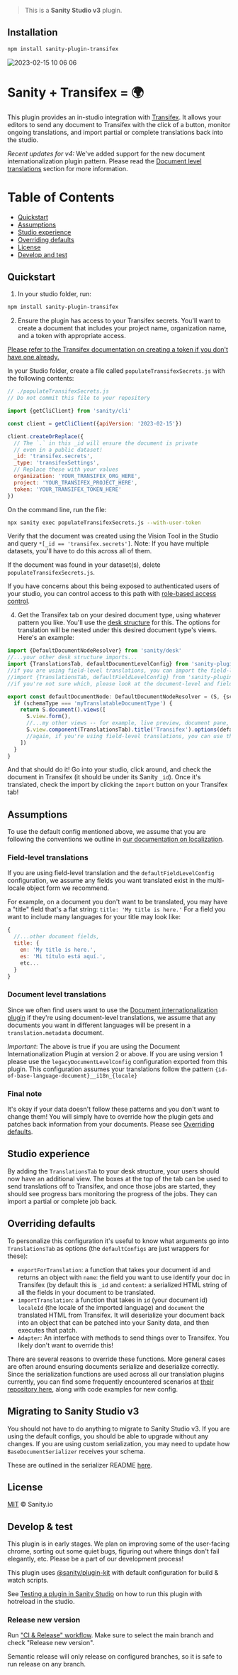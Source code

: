 > This is a **Sanity Studio v3** plugin.

## Installation

```sh
npm install sanity-plugin-transifex
```

![2023-02-15 10 06 06](https://user-images.githubusercontent.com/3969996/219130146-8d34c5a6-f11c-4647-826d-e3c07eaf7144.gif)


# Sanity + Transifex = 🌍

This plugin provides an in-studio integration with [Transifex](https://transifex.com). It allows your editors to send any document to Transifex with the click of a button, monitor ongoing translations, and import partial or complete translations back into the studio.

_Recent updates for v4:_ We've added support for the new document internationalization plugin pattern. Please read the [Document level translations](#document-level-translations) section for more information.

# Table of Contents

- [Quickstart](#quickstart)
- [Assumptions](#assumptions)
- [Studio experience](#studio-experience)
- [Overriding defaults](#overriding-defaults)
- [License](#license)
- [Develop and test](#develop-and-test)

## Quickstart

1. In your studio folder, run:

```sh
npm install sanity-plugin-transifex
```

2. Ensure the plugin has access to your Transifex secrets. You'll want to create a document that includes your project name, organization name, and a token with appropriate access. 

[Please refer to the Transifex documentation on creating a token if you don't have one already.](https://docs.transifex.com/account/authentication)

In your Studio folder, create a file called `populateTransifexSecrets.js` with the following contents:

```javascript
// ./populateTransifexSecrets.js
// Do not commit this file to your repository

import {getCliClient} from 'sanity/cli'

const client = getCliClient({apiVersion: '2023-02-15'})

client.createOrReplace({
  // The `.` in this _id will ensure the document is private
  // even in a public dataset!
  _id: 'transifex.secrets',
  _type: 'transifexSettings',
  // Replace these with your values
  organization: 'YOUR_TRANSIFEX_ORG_HERE',
  project: 'YOUR_TRANSIFEX_PROJECT_HERE',
  token: 'YOUR_TRANSIFEX_TOKEN_HERE'
})
```

On the command line, run the file: 

```sh
npx sanity exec populateTransifexSecrets.js --with-user-token
```
  
Verify that the document was created using the Vision Tool in the Studio and query `*[_id == 'transifex.secrets']`. Note: If you have multiple datasets, you'll have to do this across all of them.

If the document was found in your dataset(s), delete `populateTransifexSecrets.js`. 

If you have concerns about this being exposed to authenticated users of your studio, you can control access to this path with [role-based access control](https://www.sanity.io/docs/access-control).

4. Get the Transifex tab on your desired document type, using whatever pattern you like. You'll use the [desk structure](https://www.sanity.io/docs/structure-builder-introduction) for this. The options for translation will be nested under this desired document type's views. Here's an example:

```javascript
import {DefaultDocumentNodeResolver} from 'sanity/desk'
//...your other desk structure imports...
import {TranslationsTab, defaultDocumentLevelConfig} from 'sanity-plugin-transifex'
//if you are using field-level translations, you can import the field-level config instead:
//import {TranslationsTab, defaultFieldLevelConfig} from 'sanity-plugin-studio-smartling'
//if you're not sure which, please look at the document-level and field-level sections below

export const defaultDocumentNode: DefaultDocumentNodeResolver = (S, {schemaType}) => {
  if (schemaType === 'myTranslatableDocumentType') {
    return S.document().views([
      S.view.form(),
      //...my other views -- for example, live preview, document pane, etc.,
      S.view.component(TranslationsTab).title('Transifex').options(defaultDocumentLevelConfig)
      //again, if you're using field-level translations, you can use the field-level config instead:
    ])
  }
}
```

And that should do it! Go into your studio, click around, and check the document in Transifex (it should be under its Sanity `_id`). Once it's translated, check the import by clicking the `Import` button on your Transifex tab!

## Assumptions

To use the default config mentioned above, we assume that you are following the conventions we outline in [our documentation on localization](https://www.sanity.io/docs/localization).

### Field-level translations

If you are using field-level translation and the `defaultFieldLevelConfig` configuration, we assume any fields you want translated exist in the multi-locale object form we recommend.

For example, on a document you don't want to be translated, you may have a "title" field that's a flat string: `title: 'My title is here.'` For a field you want to include many languages for your title may look like:

```javascript
{
  //...other document fields,
  title: {
    en: 'My title is here.',
    es: 'Mi título está aquí.',
    etc...
  }
}
```

### Document level translations

Since we often find users want to use the [Document internationalization plugin](https://www.sanity.io/plugins/document-internationalization) if they're using document-level translations, we assume that any documents you want in different languages will be present in a `translation.metadata` document.

_Important_: The above is true if you are using the Document Internationalization Plugin at version 2 or above. If you are using version 1 please use the `legacyDocumentLevelConfig` configuration exported from this plugin. This configuration assumes your translations follow the pattern `{id-of-base-language-document}__i18n_{locale}`

### Final note

It's okay if your data doesn't follow these patterns and you don't want to change them! You will simply have to override how the plugin gets and patches back information from your documents. Please see [Overriding defaults](#overriding-defaults).

## Studio experience

By adding the `TranslationsTab` to your desk structure, your users should now have an additional view. The boxes at the top of the tab can be used to send translations off to Transifex, and once those jobs are started, they should see progress bars monitoring the progress of the jobs. They can import a partial or complete job back.

## Overriding defaults

To personalize this configuration it's useful to know what arguments go into `TranslationsTab` as options (the `defaultConfigs` are just wrappers for these):

- `exportForTranslation`: a function that takes your document id and returns an object with `name`: the field you want to use identify your doc in Transifex (by default this is `_id` and `content`: a serialized HTML string of all the fields in your document to be translated.
- `importTranslation`: a function that takes in `id` (your document id) `localeId` (the locale of the imported language) and `document` the translated HTML from Transifex. It will deserialize your document back into an object that can be patched into your Sanity data, and then executes that patch.
- `Adapter`: An interface with methods to send things over to Transifex. You likely don't want to override this!

There are several reasons to override these functions. More general cases are often around ensuring documents serialize and deserialize correctly. Since the serialization functions are used across all our translation plugins currently, you can find some frequently encountered scenarios at [their repository here](https://github.com/sanity-io/sanity-naive-html-serializer), along with code examples for new config.

## Migrating to Sanity Studio v3

You should not have to do anything to migrate to Sanity Studio v3. If you are using the default configs, you should be able to upgrade without any changes. If you are using custom serialization, you may need to update how `BaseDocumentSerializer` receives your schema. 

These are outlined in the serializer README [here](https://github.com/sanity-io/sanity-naive-html-serializer#v2-to-v3-changes).

## License

[MIT](LICENSE) © Sanity.io

## Develop & test

This plugin is in early stages. We plan on improving some of the user-facing chrome, sorting out some quiet bugs, figuring out where things don't fail elegantly, etc. Please be a part of our development process!

This plugin uses [@sanity/plugin-kit](https://github.com/sanity-io/plugin-kit)
with default configuration for build & watch scripts.

See [Testing a plugin in Sanity Studio](https://github.com/sanity-io/plugin-kit#testing-a-plugin-in-sanity-studio)
on how to run this plugin with hotreload in the studio.

### Release new version

Run ["CI & Release" workflow](https://github.com/sanity-io/sanity-plugin-transifex/actions/workflows/main.yml).
Make sure to select the main branch and check "Release new version".

Semantic release will only release on configured branches, so it is safe to run release on any branch.
